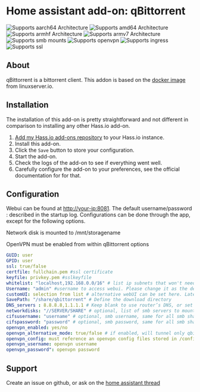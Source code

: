# Home assistant add-on: qBittorrent
![Supports aarch64 Architecture][aarch64-shield] ![Supports amd64 Architecture][amd64-shield] ![Supports armhf Architecture][armhf-shield] ![Supports armv7 Architecture][armv7-shield]
![Supports smb mounts][smb-shield] ![Supports openvpn][openvpn-shield] ![Supports ingress][ingress-shield] ![Supports ssl][ssl-shield]

## About

qBittorrent is a bittorrent client.
This addon is based on the [docker image](https://github.com/linuxserver/qbittorrent) from linuxserver.io.

## Installation

The installation of this add-on is pretty straightforward and not different in
comparison to installing any other Hass.io add-on.

1. [Add my Hass.io add-ons repository][repository] to your Hass.io instance.
1. Install this add-on.
1. Click the `Save` button to store your configuration.
1. Start the add-on.
1. Check the logs of the add-on to see if everything went well.
1. Carefully configure the add-on to your preferences, see the official documentation for for that.

## Configuration
Webui can be found at <http://your-ip:8081>. The default username/password : described in the startup log. Configurations can be done through the app, except for the following options.

Network disk is mounted to /mnt/storagename

OpenVPN must be enabled from within qBittorrent options

```yaml
GUID: user
GPID: user
ssl: true/false
certfile: fullchain.pem #ssl certificate
keyfile: privkey.pem #sslkeyfile
whitelist: "localhost,192.168.0.0/16" # list ip subnets that won't need a password (optional)
Username: "admin" #username to access webui. Please change it as the default is admin for all installations. 
customUI: selection from list # alternative webUI can be set here. Latest version set at each addon start.
SavePath: "/share/qbittorrent" # Define the download directory
DNS_servers : 8.8.8.8,1.1.1.1 # Keep blank to use router’s DNS, or set custom DNS to avoid spamming in case of local DNS ad-remover
networkdisks: "//SERVER/SHARE" # optional, list of smb servers to mount, separated by commas
cifsusername: "username" # optional, smb username, same for all smb shares
cifspassword: "password" # optional, smb password, same for all smb shares)
openvpn_enabled: yes/no
openvpn_alternative_mode: true/false # if enabled, will tunnel only qbittorrent and not webui through vpn. Allows webui connection from external networks, but risk of decreased stability. 
openvpn_config: must reference an openvpn config files stored in /config/openvpn
openvpn_username: openvpn username
openvpn_password": openvpn password
```

## Support
Create an issue on github, or ask on the [home assistant thread](https://community.home-assistant.io/t/home-assistant-addon-qbittorrent/279247)

[repository]: https://github.com/alexbelgium/hassio-addons
[smb-shield]: https://img.shields.io/badge/smb-yes-green.svg
[openvpn-shield]: https://img.shields.io/badge/openvpn-yes-green.svg
[ingress-shield]: https://img.shields.io/badge/ingress-yes-green.svg
[ssl-shield]: https://img.shields.io/badge/ssl-yes-green.svg
[aarch64-shield]: https://img.shields.io/badge/aarch64-yes-green.svg
[amd64-shield]: https://img.shields.io/badge/amd64-yes-green.svg
[armhf-shield]: https://img.shields.io/badge/armhf-yes-green.svg
[armv7-shield]: https://img.shields.io/badge/armv7-yes-green.svg
